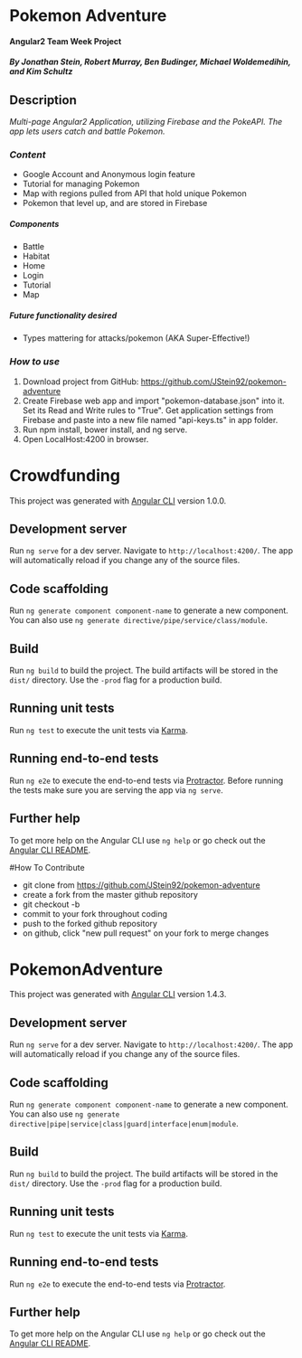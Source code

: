 # Pokemon Adventure

#### Angular2 Team Week Project

##### By Jonathan Stein, Robert Murray, Ben Budinger, Michael Woldemedihin, and Kim Schultz

## Description

_Multi-page Angular2 Application, utilizing Firebase and the PokeAPI. The app lets users catch and battle Pokemon._

### _Content_ ###

- Google Account and Anonymous login feature
- Tutorial for managing Pokemon
- Map with regions pulled from API that hold unique Pokemon
- Pokemon that level up, and are stored in Firebase

##### Components
- Battle
- Habitat
- Home
- Login
- Tutorial
- Map

##### Future functionality desired

- Types mattering for attacks/pokemon (AKA Super-Effective!)

### _How to use_ ###

1. Download project from GitHub: https://github.com/JStein92/pokemon-adventure
2. Create Firebase web app and import "pokemon-database.json" into it. Set its Read and Write rules to "True". Get application settings from Firebase and paste into a new file named "api-keys.ts" in app folder.
3. Run npm install, bower install, and ng serve.
4. Open LocalHost:4200 in browser.

# Crowdfunding

This project was generated with [Angular CLI](https://github.com/angular/angular-cli) version 1.0.0.

## Development server

Run `ng serve` for a dev server. Navigate to `http://localhost:4200/`. The app will automatically reload if you change any of the source files.

## Code scaffolding

Run `ng generate component component-name` to generate a new component. You can also use `ng generate directive/pipe/service/class/module`.

## Build

Run `ng build` to build the project. The build artifacts will be stored in the `dist/` directory. Use the `-prod` flag for a production build.

## Running unit tests

Run `ng test` to execute the unit tests via [Karma](https://karma-runner.github.io).

## Running end-to-end tests

Run `ng e2e` to execute the end-to-end tests via [Protractor](http://www.protractortest.org/).
Before running the tests make sure you are serving the app via `ng serve`.

## Further help

To get more help on the Angular CLI use `ng help` or go check out the [Angular CLI README](https://github.com/angular/angular-cli/blob/master/README.md).

#How To Contribute
- git clone from https://github.com/JStein92/pokemon-adventure
- create a fork from the master github repository
- git checkout -b <branch-name>
- commit to your fork throughout coding
- push to the forked github repository
- on github, click "new pull request" on your fork to merge changes

# PokemonAdventure

This project was generated with [Angular CLI](https://github.com/angular/angular-cli) version 1.4.3.

## Development server

Run `ng serve` for a dev server. Navigate to `http://localhost:4200/`. The app will automatically reload if you change any of the source files.

## Code scaffolding

Run `ng generate component component-name` to generate a new component. You can also use `ng generate directive|pipe|service|class|guard|interface|enum|module`.

## Build

Run `ng build` to build the project. The build artifacts will be stored in the `dist/` directory. Use the `-prod` flag for a production build.

## Running unit tests

Run `ng test` to execute the unit tests via [Karma](https://karma-runner.github.io).

## Running end-to-end tests

Run `ng e2e` to execute the end-to-end tests via [Protractor](http://www.protractortest.org/).

## Further help

To get more help on the Angular CLI use `ng help` or go check out the [Angular CLI README](https://github.com/angular/angular-cli/blob/master/README.md).
